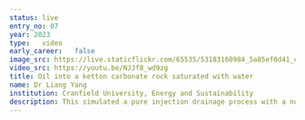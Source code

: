 ```yaml
---
status: live
entry_no: 07
year: 2023
type:   video 
early_career:   false
image_src: https://live.staticflickr.com/65535/53183160984_5a85ef0d41_c_d.jpg
video_src: https://youtu.be/NJJf8_wd9zg
title: Oil into a ketton carbonate rock saturated with water
name: Dr Liang Yang
institution: Cranfield University, Energy and Sustainability
description: This simulated a pure injection drainage process with a non-wetting phase using the Open-source Taichi-LBM3D code for the Ketton carbonate, supported by the eCSE Archer2 grant&colon; 'MPI implementation of open-source fully-differentiable multiphase lattice Boltzmann code'. The simulation domain measures 250^3. Excluding the inlet layer, which was initially saturated with oil, the sample was completely saturated with water (the wetting phase). Despite the high capillary pressure, some small pores and throats were not filled with the non-wetting phase. The simulation was performed using Archer2 computational resources and post-processed with Paraview.
---
```

